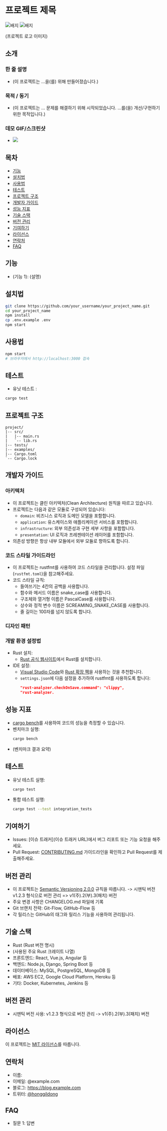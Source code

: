 # 프로젝트 제목

![배지](https://img.shields.io/badge/license-MIT-blue.svg)
![배지](https://img.shields.io/badge/version-1.0.0-green.svg)

(프로젝트 로고 이미지)

## 소개
### 한 줄 설명
  - (이 프로젝트는 ...을(를) 위해 만들어졌습니다.)

### 목적 / 동기
  - (이 프로젝트는 ... 문제를 해결하기 위해 시작되었습니다. ...를(을) 개선/구현하기 위한 목적입니다.)

### 데모 GIF/스크린샷
  - ![](이미지_/_GIF_URL)

## 목차
  - [기능](#기능)
  - [설치법](#설치법)
  - [사용법](#사용법)
  - [테스트](#테스트)
  - [프로젝트 구조](#프로젝트-구조)
  - [개발자 가이드](#개발자-가이드) 
  - [성능 지표](#성능-지)
  - [기술 스택](#기술-스택)
  - [버전 관리](#버전-관리)
  - [기여하기](#기여하기)
  - [라이선스](#라이선스)
  - [연락처](#연락처)
  - [FAQ](#faq)

## 기능
  - (기능 1): (설명)

## 설치법
  ```bash
  git clone https://github.com/your_username/your_project_name.git
  cd your_project_name
  npm install
  cp .env.example .env
  npm start
  ```

## 사용법
  ```bash
  npm start
  # 브라우저에서 http://localhost:3000 접속
  ```

## 테스트
  - 유닛 테스트 :
  ```zsh
  cargo test
  ```

## 프로젝트 구조
  ```
  project/
  |-- src/
  |   |-- main.rs
  |   `-- lib.rs
  |-- tests/
  |-- examples/
  |-- Cargo.toml
  `-- Cargo.lock
  ```

## 개발자 가이드

### 아키텍처
  - 이 프로젝트는 클린 아키텍처(Clean Architecture) 원칙을 따르고 있습니다.
  - 프로젝트는 다음과 같은 모듈로 구성되어 있습니다:
    - `domain`: 비즈니스 로직과 도메인 모델을 포함합니다.
    - `application`: 유스케이스와 애플리케이션 서비스를 포함합니다.
    - `infrastructure`: 외부 의존성과 구현 세부 사항을 포함합니다.
    - `presentation`: UI 로직과 프레젠테이션 레이어를 포함합니다.
  - 의존성 방향은 항상 내부 모듈에서 외부 모듈로 향하도록 합니다.

### 코드 스타일 가이드라인
  - 이 프로젝트는 rustfmt를 사용하여 코드 스타일을 관리합니다. 설정 파일(`rustfmt.toml`)을 참고해주세요.
  - 코드 스타일 규칙:
    - 들여쓰기는 4칸의 공백을 사용합니다.
    - 함수와 메서드 이름은 snake_case를 사용합니다.
    - 구조체와 열거형 이름은 PascalCase를 사용합니다.
    - 상수와 정적 변수 이름은 SCREAMING_SNAKE_CASE를 사용합니다.
    - 줄 길이는 100자를 넘지 않도록 합니다.
<!--  - 프로젝트는 ESLint와 Prettier를 사용하여 코드 스타일을 관리합니다. 설정 파일을 참고해주세요. -->

### 디자인 패턴

### 개발 환경 설정법
  - Rust 설치:
    - [Rust 공식 웹사이트](https://www.rust-lang.org/)에서 Rust를 설치합니다.
  - IDE 설정:
    - [Visual Studio Code](https://code.visualstudio.com/)와 [Rust 확장 팩](https://marketplace.visualstudio.com/items?itemName=rust-lang.rust-extension-pack)을 사용하는 것을 추천합니다.
    - `settings.json`에 다음 설정을 추가하여 rustfmt를 사용하도록 합니다:
      ```json
      "rust-analyzer.checkOnSave.command": "clippy",
      "rust-analyzer.

## 성능 지표
<!--  - React 프로젝트의 경우, [React Profiler](링크)를 사용하여 컴포넌트의 렌더링 성능을 분석할 수 있습니다. -->
  - [cargo bench](링크)를 사용하여 코드의 성능을 측정할 수 있습니다.
  - 벤치마크 실행:
     ```bash
     cargo bench
     ```
  - (벤치마크 결과 요약)

## 테스트
  - 유닛 테스트 실행:
     ```bash
     cargo test
     ```
  - 통합 테스트 실행:
     ```bash
     cargo test --test integration_tests
     ```

## 기여하기
  - Issues: [이슈 트래커](이슈 트래커 URL)에서 버그 리포트 또는 기능 요청을 해주세요.
  - Pull Request: [CONTRIBUTING.md](CONTRIBUTING.md) 가이드라인을 확인하고 Pull Request를 제출해주세요.

## 버전 관리
  - 이 프로젝트는 [Semantic Versioning 2.0.0](https://semver.org/) 규칙을 따릅니다.
    -> 시맨틱 버전 v1.2.3 형식으로 버전 관리
    => v1(주).2(부).3(패치) 버전
  - 주요 변경 사항은 CHANGELOG.md 파일에 기록
  - Git 브랜치 전략: Git-Flow, GitHub-Flow 등
  - 각 릴리스는 GitHub의 태그와 릴리스 기능을 사용하여 관리됩니다.

## 기술 스택
  - Rust (Rust 버전 명시)
   - (사용된 주요 Rust 크레이트 나열)
  - 프론트엔드: React, Vue.js, Angular 등
  - 백엔드: Node.js, Django, Spring Boot 등
  - 데이터베이스: MySQL, PostgreSQL, MongoDB 등
  - 배포: AWS EC2, Google Cloud Platform, Heroku 등
  - 기타: Docker, Kubernetes, Jenkins 등

## 버전 관리
  - 시맨틱 버전 사용: v1.2.3 형식으로 버전 관리
    -> v1(주).2(부).3(패치) 버전

## 라이선스
  이 프로젝트는 [MIT 라이선스](LICENSE)를 따릅니다.

## 연락처
  - 이름: 
  - 이메일: @example.com
  - 블로그: https://blog.example.com
  - 트위터: [@honggildong](https://twitter.com/honggildong)

## FAQ
  - 질문 1: 답변
